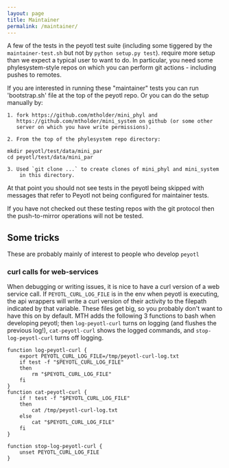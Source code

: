 ```yaml
---
layout: page
title: Maintainer
permalink: /maintainer/
---
```


A few of the tests in the peyotl test suite (including some
tiggered by the `maintainer-test.sh` but not by `python setup.py test`).
require more setup than we expect a typical user to want to do.
In particular, you need some phylesystem-style repos on which you can
perform git actions - including pushes to remotes.

If you are interested in running these "maintainer" tests you can run 'bootstrap.sh'
file at the top of the peyotl repo. Or you can do the setup manually by:

    1. fork https://github.com/mtholder/mini_phyl and
       https://github.com/mtholder/mini_system on github (or some other
       server on which you have write permissions).

    2. From the top of the phylesystem repo directory:
    
    mkdir peyotl/test/data/mini_par
    cd peyotl/test/data/mini_par

    3. Used `git clone ...` to create clones of mini_phyl and mini_system
        in this directory.

At that point you should not see tests in the peyotl being skipped
with messages that refer to Peyotl not being configured for maintainer tests.

If you have not checked out these testing repos with the git protocol
then the push-to-mirror operations will not be tested.


## Some tricks 
These are probably mainly of interest to people who develop `peyotl`

### curl calls for web-services
When debugging or writing issues, it is nice to have a curl version of a web service
call. If `PEYOTL_CURL_LOG_FILE` is in the env when peyotl is executing, the api
wrappers will write a curl version of their activity to the filepath indicated by that
variable. These files get big, so you probably don't want to have this on by default.
MTH adds the following 3 functions to bash when developing peyotl; then `log-peyotl-curl`
turns on logging (and flushes the previous log!), `cat-peyotl-curl` shows the logged commands, and `stop-log-peyotl-curl` turns off logging.


    function log-peyotl-curl {
        export PEYOTL_CURL_LOG_FILE=/tmp/peyotl-curl-log.txt
        if test -f "$PEYOTL_CURL_LOG_FILE"
        then
            rm "$PEYOTL_CURL_LOG_FILE"
        fi
    }
    function cat-peyotl-curl {
        if ! test -f "$PEYOTL_CURL_LOG_FILE"
        then
            cat /tmp/peyotl-curl-log.txt
        else
            cat "$PEYOTL_CURL_LOG_FILE"
        fi
    }

    function stop-log-peyotl-curl {
        unset PEYOTL_CURL_LOG_FILE
    }
